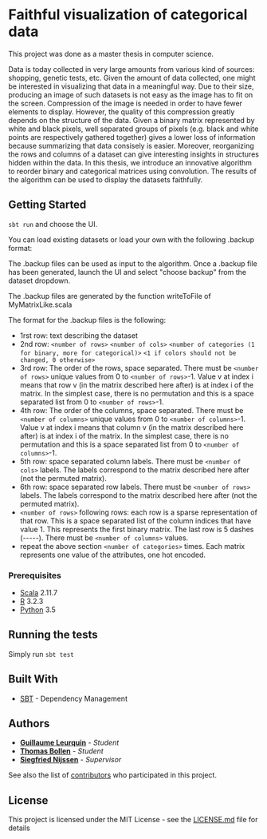 # Faithful visualization of categorical data

This project was done as a master thesis in computer science. 

Data is today collected in very large amounts from various kind of sources:
shopping, genetic tests, etc. Given the amount of data collected, one might be
interested in visualizing that data in a meaningful way.
Due to their size, producing an image of such datasets is not easy as the
image has to fit on the screen. Compression of the image is needed in order
to have fewer elements to display. However, the quality of this compression
greatly depends on the structure of the data.
Given a binary matrix represented by white and black pixels, well separated
groups of pixels (e.g. black and white points are respectively gathered together)
gives a lower loss of information because summarizing that data consisely is
easier. Moreover, reorganizing the rows and columns of a dataset can give
interesting insights in structures hidden within the data.
In this thesis, we introduce an innovative algorithm to reorder binary and
categorical matrices using convolution. The results of the algorithm can be used to display the datasets faithfully.

## Getting Started

```sbt run``` and choose the UI.

You can load existing datasets or load your own with the following .backup format:

The .backup files can be used as input to the algorithm.
Once a .backup file has been generated, launch the UI and select "choose backup" from the dataset dropdown.

The .backup files are generated by the function writeToFile of MyMatrixLike.scala

The format for the .backup files is the following:

* 1rst row:
text describing the dataset
* 2nd row: 
`<number of rows>` `<number of cols>` `<number of categories (1 for binary, more for categorical)>` `<1 if colors should not be changed, 0 otherwise>`
* 3rd row:
The order of the rows, space separated. There must be `<number of rows>` unique values from 0 to `<number of rows>`-1. Value v at index i means that row v (in the matrix described here after) is at index i of the matrix. In the simplest case, there is no permutation and this is a space separated list from 0 to `<number of rows>`-1. 
* 4th row:
The order of the columns, space separated. There must be `<number of columns>` unique values from 0 to `<number of columns>`-1. Value v at index i means that column v (in the matrix described here after) is at index i of the matrix. In the simplest case, there is no permutation and this is a space separated list from 0 to `<number of columns>`-1.
* 5th row:
space separated column labels. There must be `<number of cols>` labels. The labels correspond to the matrix described here after (not the permuted matrix).
* 6th row:
space separated row labels. There must be `<number of rows>` labels. The labels correspond to the matrix described here after (not the permuted matrix).
* `<number of rows>` following rows:
each row is a sparse representation of that row. This is a space separated list of the column indices that have value 1. This represents the first binary matrix. The last row is 5 dashes (-----). There must be `<number of columns>` values.
* repeat the above section `<number of categories>` times. Each matrix represents one value of the attributes, one hot encoded.



### Prerequisites

* [Scala](https://www.scala-lang.org/) 2.11.7
* [R](https://www.r-project.org/) 3.2.3
* [Python](https://www.python.org/) 3.5


## Running the tests

Simply run ```sbt test```


## Built With

* [SBT](http://www.scala-sbt.org/) - Dependency Management

## Authors

* **[Guillaume Leurquin](https://github.com/GLeurquin/)** - *Student*
* **[Thomas Bollen](https://github.com/bollent)** - *Student*
* **[Siegfried Nijssen](http://liacs.leidenuniv.nl/~nijssensgr/)**  - *Supervisor*

See also the list of [contributors](https://github.com/GLeurquin/Faithful-visualization-of-categorical-datasets/graphs/contributors) who participated in this project.

## License

This project is licensed under the MIT License - see the [LICENSE.md](LICENSE.md) file for details
